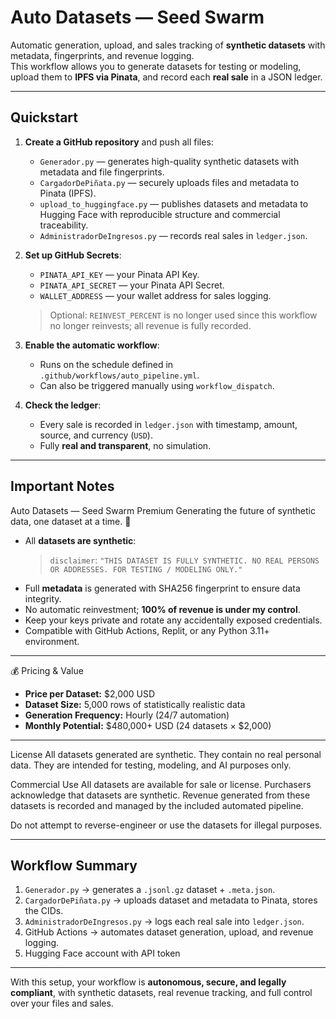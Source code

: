 # Auto Datasets — Seed Swarm

Automatic generation, upload, and sales tracking of **synthetic datasets** with metadata, fingerprints, and revenue logging.  
This workflow allows you to generate datasets for testing or modeling, upload them to **IPFS via Pinata**, and record each **real sale** in a JSON ledger.

---

## Quickstart

1. **Create a GitHub repository** and push all files:
   - `Generador.py` — generates high-quality synthetic datasets with metadata and file fingerprints.
   - `CargadorDePiñata.py` — securely uploads files and metadata to Pinata (IPFS).
   - `upload_to_huggingface.py` — publishes datasets and metadata to Hugging Face with reproducible structure and commercial traceability.
   - `AdministradorDeIngresos.py` — records real sales in `ledger.json`.

2. **Set up GitHub Secrets**:
   - `PINATA_API_KEY` — your Pinata API Key.
   - `PINATA_API_SECRET` — your Pinata API Secret.
   - `WALLET_ADDRESS` — your wallet address for sales logging.

   > Optional: `REINVEST_PERCENT` is no longer used since this workflow no longer reinvests; all revenue is fully recorded.

3. **Enable the automatic workflow**:
   - Runs on the schedule defined in `.github/workflows/auto_pipeline.yml`.
   - Can also be triggered manually using `workflow_dispatch`.

4. **Check the ledger**:
   - Every sale is recorded in `ledger.json` with timestamp, amount, source, and currency (`USD`).
   - Fully **real and transparent**, no simulation.

---

## Important Notes

Auto Datasets — Seed Swarm Premium
Generating the future of synthetic data, one dataset at a time. 🚀

- All **datasets are synthetic**:  
  > `disclaimer`: `"THIS DATASET IS FULLY SYNTHETIC. NO REAL PERSONS OR ADDRESSES. FOR TESTING / MODELING ONLY."`
- Full **metadata** is generated with SHA256 fingerprint to ensure data integrity.
- No automatic reinvestment; **100% of revenue is under my control**.
- Keep your keys private and rotate any accidentally exposed credentials.
- Compatible with GitHub Actions, Replit, or any Python 3.11+ environment.

---
💰 Pricing & Value
- **Price per Dataset:** $2,000 USD
- **Dataset Size:** 5,000 rows of statistically realistic data
- **Generation Frequency:** Hourly (24/7 automation)
- **Monthly Potential:** $480,000+ USD (24 datasets × $2,000)

---

License
All datasets generated are synthetic. They contain no real personal data. They are intended for testing, modeling, and AI purposes only.

Commercial Use
All datasets are available for sale or license. Purchasers acknowledge that datasets are synthetic.
Revenue generated from these datasets is recorded and managed by the included automated pipeline.

Do not attempt to reverse-engineer or use the datasets for illegal purposes.

---
## Workflow Summary

1. `Generador.py` → generates a `.jsonl.gz` dataset + `.meta.json`.
2. `CargadorDePiñata.py` → uploads dataset and metadata to Pinata, stores the CIDs.
3. `AdministradorDeIngresos.py` → logs each real sale into `ledger.json`.
4. GitHub Actions → automates dataset generation, upload, and revenue logging.
5. Hugging Face account with API token

---

With this setup, your workflow is **autonomous, secure, and legally compliant**, with synthetic datasets, real revenue tracking, and full control over your files and sales.
